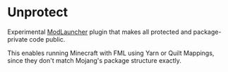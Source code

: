 # Unprotect

Experimental [ModLauncher](https://github.com/McModLauncher/modlauncher) plugin
that makes all protected and package-private code public.

This enables running Minecraft with FML using Yarn or Quilt Mappings,
since they don't match Mojang's package structure exactly.
